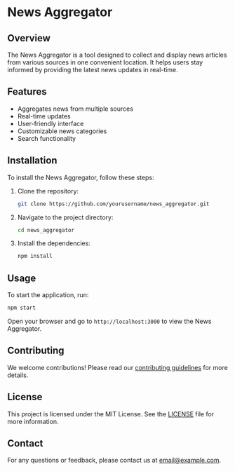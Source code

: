 # News Aggregator

## Overview
The News Aggregator is a tool designed to collect and display news articles from various sources in one convenient location. It helps users stay informed by providing the latest news updates in real-time.

## Features
- Aggregates news from multiple sources
- Real-time updates
- User-friendly interface
- Customizable news categories
- Search functionality

## Installation
To install the News Aggregator, follow these steps:

1. Clone the repository:
    ```bash
    git clone https://github.com/yourusername/news_aggregator.git
    ```
2. Navigate to the project directory:
    ```bash
    cd news_aggregator
    ```
3. Install the dependencies:
    ```bash
    npm install
    ```

## Usage
To start the application, run:
```bash
npm start
```
Open your browser and go to `http://localhost:3000` to view the News Aggregator.

## Contributing
We welcome contributions! Please read our [contributing guidelines](CONTRIBUTING.md) for more details.

## License
This project is licensed under the MIT License. See the [LICENSE](LICENSE) file for more information.

## Contact
For any questions or feedback, please contact us at [email@example.com](mailto:email@example.com).
